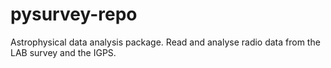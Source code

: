 pysurvey-repo
=============

Astrophysical data analysis package. Read and analyse radio data from the LAB survey and the IGPS.
